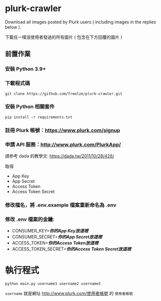 # plurk-crawler

Download all images posted by Plurk users ( including images in the replies below ).

下載任一噗浪使用者發過的所有圖片 ( 包含在下方回覆的圖片 )


## 前置作業

### 安裝 Python 3.9+
### 下載程式碼

    git clone https://github.com/freelze/plurk-crawler.git

### 安裝 Python 相關套件    
    pip install -r requirements.txt

### 註冊 Plurk 帳號：https://www.plurk.com/signup 

### 申請 API 服務：http://www.plurk.com/PlurkApp/ 

  請參考 dada 的教學文: https://dada.tw/2011/10/28/426/ 

  取得
+   App Key
+   App Secret 
+   Access Token  
+   Access Token Secret
    
### 修改檔名，將 .env.example 檔案重新命名為 .env

### 修改 .env 檔案的金鑰:

+ CONSUMER_KEY=***你的App Key放這裡***
+ CONSUMER_SECRET=***你的App Secret放這裡***
+ ACCESS_TOKEN=***你的Access Token放這裡***
+ ACCESS_TOKEN_SECRET=***你的Access Token Secret放這裡***


# 執行程式
    python main.py username1 username2 username3

`username` 就是網址 http://www.plurk.com/使用者帳號 的 `使用者帳號`
